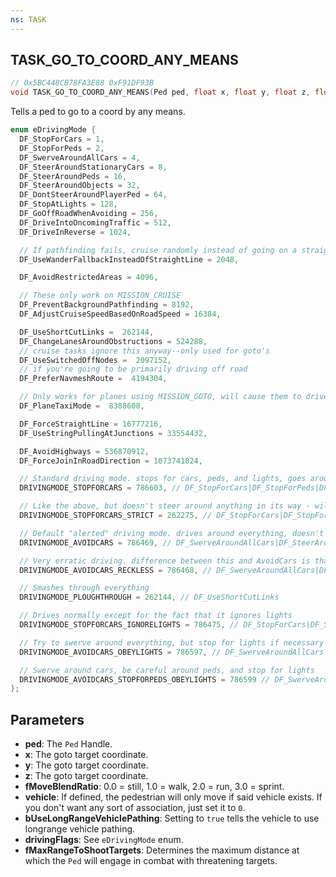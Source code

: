 ```yaml
---
ns: TASK
---
```

## TASK_GO_TO_COORD_ANY_MEANS

```c
// 0x5BC448CB78FA3E88 0xF91DF93B
void TASK_GO_TO_COORD_ANY_MEANS(Ped ped, float x, float y, float z, float fMoveBlendRatio, cs_type(Any) Vehicle vehicle, BOOL bUseLongRangeVehiclePathing, int drivingFlags, float fMaxRangeToShootTargets);
```

Tells a ped to go to a coord by any means.

```c
enum eDrivingMode {
  DF_StopForCars = 1,
  DF_StopForPeds = 2,
  DF_SwerveAroundAllCars = 4,
  DF_SteerAroundStationaryCars = 8,
  DF_SteerAroundPeds = 16,
  DF_SteerAroundObjects = 32,
  DF_DontSteerAroundPlayerPed = 64,
  DF_StopAtLights = 128,
  DF_GoOffRoadWhenAvoiding = 256,
  DF_DriveIntoOncomingTraffic = 512,
  DF_DriveInReverse = 1024,

  // If pathfinding fails, cruise randomly instead of going on a straight line
  DF_UseWanderFallbackInsteadOfStraightLine = 2048,

  DF_AvoidRestrictedAreas = 4096,

  // These only work on MISSION_CRUISE
  DF_PreventBackgroundPathfinding = 8192,
  DF_AdjustCruiseSpeedBasedOnRoadSpeed = 16384,

  DF_UseShortCutLinks =  262144,
  DF_ChangeLanesAroundObstructions = 524288,
  // cruise tasks ignore this anyway--only used for goto's
  DF_UseSwitchedOffNodes =  2097152,
  // if you're going to be primarily driving off road
  DF_PreferNavmeshRoute =  4194304,

  // Only works for planes using MISSION_GOTO, will cause them to drive along the ground instead of fly
  DF_PlaneTaxiMode =  8388608,

  DF_ForceStraightLine = 16777216,
  DF_UseStringPullingAtJunctions = 33554432,

  DF_AvoidHighways = 536870912,
  DF_ForceJoinInRoadDirection = 1073741824,

  // Standard driving mode. stops for cars, peds, and lights, goes around stationary obstructions
  DRIVINGMODE_STOPFORCARS = 786603, // DF_StopForCars|DF_StopForPeds|DF_SteerAroundObjects|DF_SteerAroundStationaryCars|DF_StopAtLights|DF_UseShortCutLinks|DF_ChangeLanesAroundObstructions,		// Obey lights too

  // Like the above, but doesn't steer around anything in its way - will only wait instead.
  DRIVINGMODE_STOPFORCARS_STRICT = 262275, // DF_StopForCars|DF_StopForPeds|DF_StopAtLights|DF_UseShortCutLinks, // Doesn't deviate an inch.

  // Default "alerted" driving mode. drives around everything, doesn't obey lights
  DRIVINGMODE_AVOIDCARS = 786469, // DF_SwerveAroundAllCars|DF_SteerAroundObjects|DF_UseShortCutLinks|DF_ChangeLanesAroundObstructions|DF_StopForCars,

  // Very erratic driving. difference between this and AvoidCars is that it doesn't use the brakes at ALL to help with steering
  DRIVINGMODE_AVOIDCARS_RECKLESS = 786468, // DF_SwerveAroundAllCars|DF_SteerAroundObjects|DF_UseShortCutLinks|DF_ChangeLanesAroundObstructions,

  // Smashes through everything
  DRIVINGMODE_PLOUGHTHROUGH = 262144, // DF_UseShortCutLinks

  // Drives normally except for the fact that it ignores lights
  DRIVINGMODE_STOPFORCARS_IGNORELIGHTS = 786475, // DF_StopForCars|DF_SteerAroundStationaryCars|DF_StopForPeds|DF_SteerAroundObjects|DF_UseShortCutLinks|DF_ChangeLanesAroundObstructions

  // Try to swerve around everything, but stop for lights if necessary
  DRIVINGMODE_AVOIDCARS_OBEYLIGHTS = 786597, // DF_SwerveAroundAllCars|DF_StopAtLights|DF_SteerAroundObjects|DF_UseShortCutLinks|DF_ChangeLanesAroundObstructions|DF_StopForCars

  // Swerve around cars, be careful around peds, and stop for lights
  DRIVINGMODE_AVOIDCARS_STOPFORPEDS_OBEYLIGHTS = 786599 // DF_SwerveAroundAllCars|DF_StopAtLights|DF_StopForPeds|DF_SteerAroundObjects|DF_UseShortCutLinks|DF_ChangeLanesAroundObstructions|DF_StopForCars
};
```

## Parameters
* **ped**: The `Ped` Handle.
* **x**: The goto target coordinate.
* **y**: The goto target coordinate.
* **z**: The goto target coordinate.
* **fMoveBlendRatio**: 0.0 = still, 1.0 = walk, 2.0 = run, 3.0 = sprint.
* **vehicle**: If defined, the pedestrian will only move if said vehicle exists. If you don't want any sort of association, just set it to `0`.
* **bUseLongRangeVehiclePathing**: Setting to `true` tells the vehicle to use longrange vehicle pathing.
* **drivingFlags**: See `eDrivingMode` enum.
* **fMaxRangeToShootTargets**: Determines the maximum distance at which the `Ped` will engage in combat with threatening targets.

